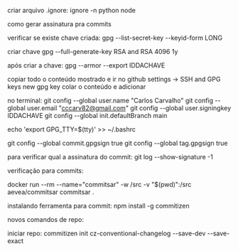 criar arquivo .ignore:
ignore -n python node

como gerar assinatura pra commits

verificar se existe chave criada:
gpg --list-secret-key --keyid-form LONG

criar chave
gpg --full-generate-key
RSA and RSA
4096
1y

após criar a chave:
gpg --armor --export IDDACHAVE

copiar todo o conteúdo mostrado e ir no github
settings -> SSH and GPG keys
new gpg key
colar o conteúdo e adicionar

no terminal:
git config --global user.name "Carlos Carvalho"
git config --global user.email "cccarv82@gmail.com"
git config --global user.signingkey IDDACHAVE
git config --global init.defaultBranch main

echo 'export GPG_TTY=$(tty)' >> ~/.bashrc

git config --global commit.gpgsign true
git config --global tag.gpgsign true

para verificar qual a assinatura do commit:
git log --show-signature -1

verificação para commits:

docker run --rm --name="commitsar" -w /src -v "$(pwd)":/src aevea/commitsar commitsar .

instalando ferramenta para commit:
npm install -g commitizen

novos comandos de repo:

iniciar repo:
commitizen init cz-conventional-changelog --save-dev --save-exact

